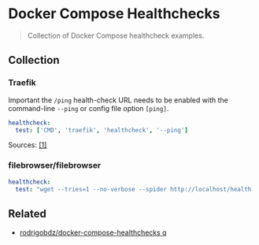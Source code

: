 # Docker Compose Healthchecks
> Collection of Docker Compose healthcheck examples.

## Collection   

### Traefik

Important the `/ping` health-check URL needs to be enabled with the command-line `--ping` or config file option `[ping]`.

```yml
healthcheck:
  test: ['CMD', 'traefik', 'healthcheck', '--ping']
```

Sources: [[1]](https://doc.traefik.io/traefik/reference/install-configuration/observability/healthcheck/)

### filebrowser/filebrowser

```yml
healthcheck:
  test: "wget --tries=1 --no-verbose --spider http://localhost/health || exit 1"
```

## Related

- [rodrigobdz/docker-compose-healthchecks q](https://github.com/rodrigobdz/docker-compose-healthchecks)